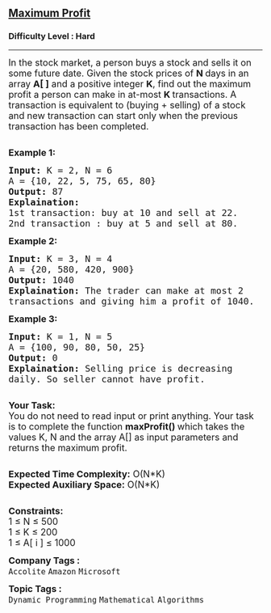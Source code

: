 <h2><a href="https://www.geeksforgeeks.org/problems/maximum-profit4657/1?page=1&difficulty=Hard&status=unsolved&sortBy=submissions">Maximum Profit</a></h2><h3>Difficulty Level : Hard</h3><hr><div class="problems_problem_content__Xm_eO"><p><span style="font-size:18px">In the stock market, a person buys a stock and sells it on some future date. Given the stock prices of <strong>N </strong>days in an array <strong>A[ ]</strong> and a positive integer <strong>K</strong>, find out the maximum profit a person can make in at-most <strong>K </strong>transactions. A transaction is equivalent to (buying + selling) of a stock and new transaction can start only when the previous transaction has been completed.</span></p>

<p><br>
<strong><span style="font-size:18px">Example 1:</span></strong></p>

<pre><span style="font-size:18px"><strong>Input:</strong> K = 2, N = 6
A = {10, 22, 5, 75, 65, 80}
<strong>Output:</strong> 87
<strong>Explaination:</strong> 
1st transaction: buy at 10 and sell at 22. 
2nd transaction : buy at 5 and sell at 80.</span>
</pre>

<p><strong><span style="font-size:18px">Example 2:</span></strong></p>

<pre><span style="font-size:18px"><strong>Input:</strong> K = 3, N = 4
A = {20, 580, 420, 900}
<strong>Output:</strong> 1040
<strong>Explaination:</strong> The trader can make at most 2 
transactions and giving him a profit of 1040.</span>
</pre>

<p><strong><span style="font-size:18px">Example 3:</span></strong></p>

<pre><span style="font-size:18px"><strong>Input: </strong>K = 1, N = 5
A = {100, 90, 80, 50, 25}
<strong>Output:</strong> 0
<strong>Explaination:</strong> Selling price is decreasing 
daily. So seller cannot have profit.</span></pre>

<p><br>
<span style="font-size:18px"><strong>Your Task:</strong><br>
You do not need to read input or print anything. Your task is to complete the function <strong>maxProfit() </strong>which takes the values K, N and the array A[] as input parameters and returns the maximum profit.</span></p>

<p><br>
<span style="font-size:18px"><strong>Expected Time Complexity:</strong> O(N*K)<br>
<strong>Expected Auxiliary Space:</strong> O(N*K)</span></p>

<p><br>
<span style="font-size:18px"><strong>Constraints:</strong><br>
1 ≤ N ≤ 500<br>
1 ≤ K ≤ 200<br>
1 ≤ A[ i ] ≤ 1000</span></p>
</div><p><span style=font-size:18px><strong>Company Tags : </strong><br><code>Accolite</code>&nbsp;<code>Amazon</code>&nbsp;<code>Microsoft</code>&nbsp;<br><p><span style=font-size:18px><strong>Topic Tags : </strong><br><code>Dynamic Programming</code>&nbsp;<code>Mathematical</code>&nbsp;<code>Algorithms</code>&nbsp;